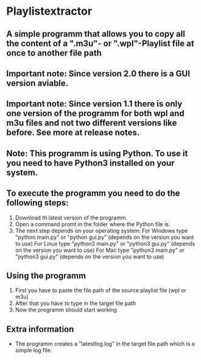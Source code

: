 # Playlistextractor
## A simple programm that allows you to copy all the content of a ".m3u"- or ".wpl"-Playlist file at once to another file path

## Important note: Since version 2.0 there is a GUI version aviable.

## Important note: Since version 1.1 there is only one version of the programm for both wpl and m3u files and not two different versions like before. See more at release notes.

## Note: This programm is using Python. To use it you need to have Python3 installed on your system.

## To execute the programm you need to do the following steps:
1. Download th latest version of the programm.
2. Open a command promt in the folder where the Python file is.
3. The next step depends on your operating system:
   For Windows type "python main.py" or "python gui.py" (depends on the version you want to use)
   For Linux type "python3 main.py" or "python3 gui.py" (depends on the version you want to use)
   For Mac type "python3 main.py" or "python3 gui.py" (depends on the version you want to use)

## Using the programm
1. First you have to paste the file path of the source playlist file (wpl or m3u)
2. After that you have to type in the target file path
3. Now the programm should start working

## Extra information
- The programm creates a "latestlog.log" in the target file path which is a simple log file.
